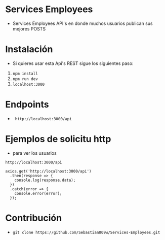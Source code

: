 # Services Employees

- Services Employees API's en donde muchos usuarios publican sus mejores POSTS

# Instalación

- Si quieres usar esta Api's REST sigue los siguientes paso:

1. `npm install`
2. `npm run dev`
3. `localhost:3000`

# Endpoints

- ` http://localhost:3000/api`

# Ejemplos de solicitu http

- para ver los usuarios

`http://localhost:3000/api`

```
axios.get('http://localhost:3000/api')
  .then(response => {
    console.log(response.data);
  })
  .catch(error => {
    console.error(error);
  });
```

# Contribución

- `git clone https://github.com/Sebastian009w/Services-Employees.git`
